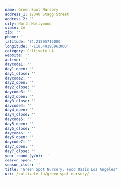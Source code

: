 ```yaml
---
name: Green Spot Nursery
address_1: 12340 Stagg Street
address_2: ''
city: North Hollywood
state: CA
zip: ''
phone: ''
latitude: '34.21205716000'
longitude: '-118.40195963000'
category: Cultivate LA
website: ''
active: ''
daycode1: ''
day1_open: ''
day1_close: ''
daycode2: ''
day2_open: ''
day2_close: ''
daycode3: ''
day3_open: ''
day3_close: ''
daycode4: ''
day4_open: ''
day4_close: ''
daycode5: ''
day5_open: ''
day5_close: ''
daycode6: ''
day6_open: ''
daycode7: ''
day7_open: ''
day7_close: ''
year_round (y/n): ''
season_open: ''
season_close: ''
title: 'Green Spot Nursery, Food Oasis Los Angeles'
uri: /cultivate-la/green-spot-nursery/

---
```

